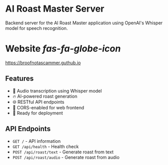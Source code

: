 # AI Roast Master Server

Backend server for the AI Roast Master application using OpenAI's Whisper model for speech recognition.

# Website <i>fas-fa-globe-icon</i>
https://broofnotascammer.guthub.io

## Features

- 🎤 Audio transcription using Whisper model
- 🔥 AI-powered roast generation
- 🌐 RESTful API endpoints
- 📱 CORS-enabled for web frontend
- 🐳 Ready for deployment

## API Endpoints

- `GET /` - API information
- `GET /api/health` - Health check
- `POST /api/roast/text` - Generate roast from text
- `POST /api/roast/audio` - Generate roast from audio
